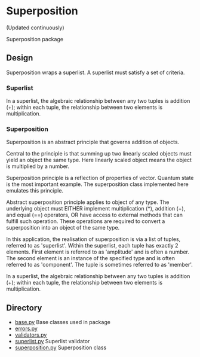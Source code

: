 # Superposition
(Updated continuously)

Superposition package


## Design

Superposition wraps a superlist. A superlist must
satisfy a set of criteria.

### Superlist

In a superlist, the algebraic relationship between any
two tuples is addition (+); within each tuple, the
relationship between two elements is multiplication.

### Superposition

Superposition is an abstract principle that governs
addition of objects.

Central to the principle is that summing up two
linearly scaled objects must yield an object the same
type. Here linearly scaled object means the object is
multiplied by a number.

Superposition principle is a reflection of properties
of vector. Quantum state is the most important example.
The superposition class implemented here emulates this
principle.

Abstract superposition principle applies to object of
any type. The underlying object must EITHER implement
multiplication (*), addition (+), and equal (==)
operators, OR have access to external methods that can
fulfill such operation. These operations are required
to convert a superposition into an object of the same
type.

In this application, the realisation of superposition
is via a list of tuples, referred to as 'superlist'.
Within the superlist, each tuple has exactly 2 elements.
First element is referred to as 'amplitude' and is often
a number. The second element is an instance of the
specified type and is often referred to as 'component'.
The tuple is sometimes referred to as 'member'.

In a superlist, the algebraic relationship between any
two tuples is addition (+); within each tuple, the
relationship between two elements is multiplication.


## Directory

* [base.py](./base.py) Base classes used in package
* [errors.py](./errors.py)
* [validators.py](./validators.py)
* [superlist.py](./superlist.py) Superlist validator
* [superposition.py](./superposition.py) Superposition class